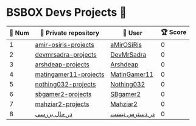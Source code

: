 # BSBOX Devs Projects 🚀

<table>
  <thead>
    <tr>
      <th>🔢 Num</th>
      <th>🔗 Private repository</th>
      <th>👤 User</th>
      <th>🏆 Score</th>
    </tr>
  </thead>
  <tbody>
    <tr>
      <td>1</td>
      <td><a href="https://github.com/Bsbox-Devs/amir-osiris-projects">amir-osiris-projects</a></td>
      <td><a href="https://github.com/amir-osiris">aMirOSiRis</a></td>
      <td>0</td>
    </tr>
    <tr>
      <td>2</td>
      <td><a href="https://github.com/Bsbox-Devs/devmrsadra-projects">devmrsadra-projects</a></td>
      <td><a href="https://github.com/devmrsadra">DevMrSadra</a></td>
      <td>0</td>
    </tr>
    <tr>
      <td>3</td>
      <td><a href="https://github.com/Bsbox-Devs/arshdeap-projects">arshdeap-projects</a></td>
      <td><a href="https://github.com/arshdeap">Arshdeap</a></td>
      <td>0</td>
    </tr>
    <tr>
      <td>4</td>
      <td><a href="https://github.com/bsbox-devs/matingamer11-projects">matingamer11-projects</a></td>
      <td><a href="https://github.com/matingamer11">MatinGamer11</a></td>
      <td>0</td>
    </tr>
    <tr>
      <td>5</td>
      <td><a href="https://github.com/Bsbox-Devs/nothing032-projects">nothing032-projects</a></td>
      <td><a href="https://github.com/nothing032">Nothing032</a></td>
      <td>0</td>
    <tr>
      <td>6</td>
      <td><a href="https://github.com/Bsbox-Devs/sbgamer2">sbgamer2-projects</a></td>
      <td><a href="https://github.com/SBgamer2">SBgamer2</a></td>
      <td>0</td>
    <tr>
      <td>7</td>
      <td><a href="https://github.com/Bsbox-Devs/mahziar2-projects">mahziar2-projects</a></td>
      <td><a href="https://github.com/mahziar2">Mahziar2</a></td>
      <td>0</td>
    <tr>
      <td>8</td>
      <td><a href="https://github.com/Bsbox-Devs">در حال بررسی</a></td>
      <td><a href="https://github.com/Bsbox-Devs">در دسترس نیست</a></td>
      <td>0</td>
    </tr>
  </tbody>
</table>
